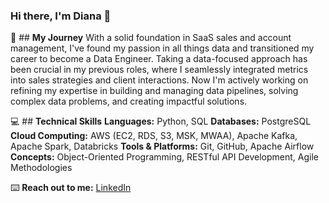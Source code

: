### Hi there, I'm Diana 👋

🚀 ## **My Journey**
With a solid foundation in SaaS sales and account management, I've found my passion in all things data and transitioned my career to become a Data Engineer. Taking a data-focused approach has been crucial in my previous roles, where I seamlessly integrated metrics into sales strategies and client interactions. Now I'm actively working on refining my expertise in building and managing data pipelines, solving complex data problems, and creating impactful solutions.

💻 ## **Technical Skills**
**Languages:** Python, SQL
**Databases:** PostgreSQL
**Cloud Computing:** AWS (EC2, RDS, S3, MSK, MWAA), Apache Kafka, Apache Spark, Databricks
**Tools & Platforms:** Git, GitHub, Apache Airflow
**Concepts:** Object-Oriented Programming, RESTful API Development, Agile Methodologies

⌨️ **Reach out to me:**
[LinkedIn](https://www.linkedin.com/in/diana-solomko/)
<!--
**data-89/data-89** is a ✨ _special_ ✨ repository because its `README.md` (this file) appears on your GitHub profile.

Here are some ideas to get you started:

- 🔭 I’m currently working on ...
- 🌱 I’m currently learning ...
- 👯 I’m looking to collaborate on ...
- 🤔 I’m looking for help with ...
- 💬 Ask me about ...
- 📫 How to reach me: ...
- 😄 Pronouns: ...
- ⚡ Fun fact: ...
-->
